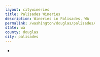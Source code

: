 ```yaml
---
layout: citywineries
title: Palisades Wineries
description: Wineries in Palisades, WA
permalink: /washington/douglas/palisades/
state: wa
county: douglas
city: palisades
---
```

-
